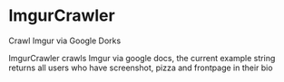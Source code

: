 # ImgurCrawler
Crawl Imgur via Google Dorks


ImgurCrawler crawls Imgur via google docs, the current example string 
returns all users who have screenshot, pizza and frontpage in their bio
